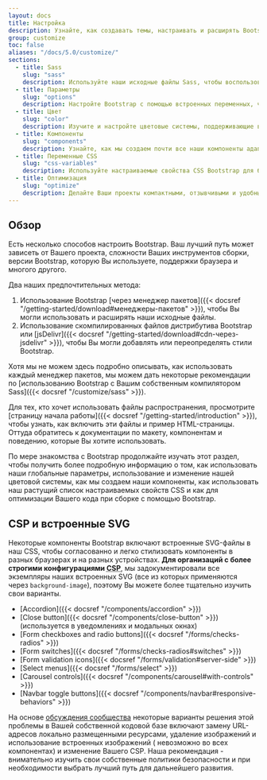 ```yaml
---
layout: docs
title: Настройка
description: Узнайте, как создавать темы, настраивать и расширять Bootstrap с помощью Sass, множества глобальных опций, обширной цветовой системы и многого другого.
group: customize
toc: false
aliases: "/docs/5.0/customize/"
sections:
  - title: Sass
    slug: "sass"
    description: Используйте наши исходные файлы Sass, чтобы воспользоваться преимуществами переменных, карт, примесей и функций.
  - title: Параметры
    slug: "options"
    description: Настройте Bootstrap с помощью встроенных переменных, чтобы легко переключать глобальные настройки CSS.
  - title: Цвет
    slug: "color"
    description: Изучите и настройте цветовые системы, поддерживающие весь набор инструментов.
  - title: Компоненты
    slug: "components"
    description: Узнайте, как мы создаем почти все наши компоненты адаптивно, используя базовые классы и классы-модификаторы.
  - title: Переменные CSS
    slug: "css-variables"
    description: Используйте настраиваемые свойства CSS Bootstrap для быстрого и перспективного проектирования и разработки.
  - title: Оптимизация
    slug: "optimize"
    description: Делайте Ваши проекты компактными, отзывчивыми и удобными в обслуживании, чтобы Вы могли обеспечить лучший опыт.
---
```


## Обзор

Есть несколько способов настроить Bootstrap. Ваш лучший путь может зависеть от Вашего проекта, сложности Ваших инструментов сборки, версии Bootstrap, которую Вы используете, поддержки браузера и многого другого.

Два наших предпочтительных метода:

1. Использование Bootstrap [через менеджер пакетов]({{< docsref "/getting-started/download#менеджеры-пакетов" >}}), чтобы Вы могли использовать и расширять наши исходные файлы.
2. Использование скомпилированных файлов дистрибутива Bootstrap или [jsDelivr]({{< docsref "/getting-started/download#cdn-через-jsdelivr" >}}), чтобы Вы могли добавлять или переопределять стили Bootstrap.

Хотя мы не можем здесь подробно описывать, как использовать каждый менеджер пакетов, мы можем дать некоторые рекомендации по [использованию Bootstrap с Вашим собственным компилятором Sass]({{< docsref "/customize/sass" >}}).

Для тех, кто хочет использовать файлы распространения, просмотрите [страницу начала работы]({{< docsref "/getting-started/introduction" >}}), чтобы узнать, как включить эти файлы и пример HTML-страницы. Оттуда обратитесь к документации по макету, компонентам и поведению, которые Вы хотите использовать.

По мере знакомства с Bootstrap продолжайте изучать этот раздел, чтобы получить более подробную информацию о том, как использовать наши глобальные параметры, использование и изменение нашей цветовой системы, как мы создаем наши компоненты, как использовать наш растущий список настраиваемых свойств CSS и как для оптимизации Вашего кода при сборке с помощью Bootstrap.

## CSP и встроенные SVG

Некоторые компоненты Bootstrap включают встроенные SVG-файлы в наш CSS, чтобы согласованно и легко стилизовать компоненты в разных браузерах и на разных устройствах. **Для организаций с более строгими конфигурациями <abbr title="Политика безопасности контента">CSP</abbr>**, мы задокументировали все экземпляры наших встроенных SVG (все из которых применяются через `background-image`), поэтому Вы можете более тщательно изучить свои варианты.

- [Accordion]({{< docsref "/components/accordion" >}})
- [Close button]({{< docsref "/components/close-button" >}}) (используется в уведомлениях и модальных окнах)
- [Form checkboxes and radio buttons]({{< docsref "/forms/checks-radios" >}})
- [Form switches]({{< docsref "/forms/checks-radios#switches" >}})
- [Form validation icons]({{< docsref "/forms/validation#server-side" >}})
- [Select menus]({{< docsref "/forms/select" >}})
- [Carousel controls]({{< docsref "/components/carousel#with-controls" >}})
- [Navbar toggle buttons]({{< docsref "/components/navbar#responsive-behaviors" >}})

На основе [обсуждения сообщества](https://github.com/twbs/bootstrap/issues/25394) некоторые варианты решения этой проблемы в Вашей собственной кодовой базе включают замену URL-адресов локально размещенными ресурсами, удаление изображений и использование встроенных изображений ( невозможно во всех компонентах) и изменение Вашего CSP. Наша рекомендация - внимательно изучить свои собственные политики безопасности и при необходимости выбрать лучший путь для дальнейшего развития.
